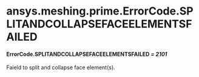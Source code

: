# ansys.meshing.prime.ErrorCode.SPLITANDCOLLAPSEFACEELEMENTSFAILED

<a id="ansys.meshing.prime.ErrorCode.SPLITANDCOLLAPSEFACEELEMENTSFAILED"></a>

#### ErrorCode.SPLITANDCOLLAPSEFACEELEMENTSFAILED *= 2101*

Faield to split and collapse face element(s).

<!-- !! processed by numpydoc !! -->
